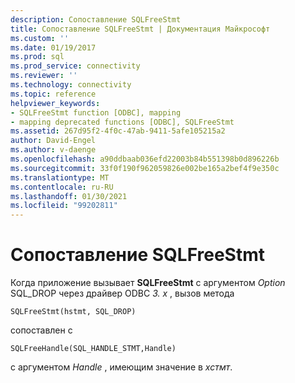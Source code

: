 ```yaml
---
description: Сопоставление SQLFreeStmt
title: Сопоставление SQLFreeStmt | Документация Майкрософт
ms.custom: ''
ms.date: 01/19/2017
ms.prod: sql
ms.prod_service: connectivity
ms.reviewer: ''
ms.technology: connectivity
ms.topic: reference
helpviewer_keywords:
- SQLFreeStmt function [ODBC], mapping
- mapping deprecated functions [ODBC], SQLFreeStmt
ms.assetid: 267d95f2-4f0c-47ab-9411-5afe105215a2
author: David-Engel
ms.author: v-daenge
ms.openlocfilehash: a90ddbaab036efd22003b84b551398b0d896226b
ms.sourcegitcommit: 33f0f190f962059826e002be165a2bef4f9e350c
ms.translationtype: MT
ms.contentlocale: ru-RU
ms.lasthandoff: 01/30/2021
ms.locfileid: "99202811"
---
```

# <a name="sqlfreestmt-mapping"></a>Сопоставление SQLFreeStmt
Когда приложение вызывает **SQLFreeStmt** с аргументом *Option* SQL_DROP через драйвер ODBC *3. x* , вызов метода  
  
```  
SQLFreeStmt(hstmt, SQL_DROP)   
```  
  
 сопоставлен с  
  
```  
SQLFreeHandle(SQL_HANDLE_STMT,Handle)  
```  
  
 с аргументом *Handle* , имеющим значение в *хстмт*.
